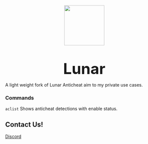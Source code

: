 <br>
<p align="center"><img src="icon.svg" height="128"/></p>
<br>
<p align="center"><font size="+8"><strong>Lunar</strong></font></p>

A light weight fork of Lunar Anticheat aim to my private use cases.

### Commands

`aclist` Shows anticheat detections with enable status.

## Contact Us!

[Discord](https://discord.gg/g9a8TrZu34)
